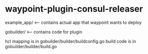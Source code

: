 # waypoint-plugin-consul-releaser

example_app/ <-- contains actual app that waypoint wants to deploy

gobuilder/ <-- contains code for plugin

hcl mapping is in gobuilder/builder/buildconfig.go
build code is in gobuilder/builder/build.go
